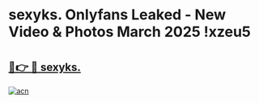 # sexyks. Onlyfans Leaked - New Video & Photos March 2025 !xzeu5

# <h2><a href="https://25vho7.iuczelnia.edu.pl?title=sexyks.&ref=xzeu5">🔗👉 🔴 sexyks.</a></h2>

[![acn](https://github.com/user-attachments/assets/0f9c940e-d8b0-45ae-aac7-cd30a18b3e1c)](https://25vho7.iuczelnia.edu.pl?title=sexyks.&ref=xzeu5)

